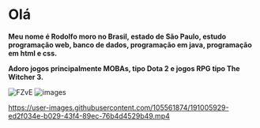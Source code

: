 #  Olá
**Meu nome é Rodolfo moro no Brasil, estado de São Paulo, estudo programação web, banco de dados, programação em java, programação em html e css.**

**Adoro jogos principalmente MOBAs, tipo Dota 2 e jogos RPG tipo The Witcher 3.**

![FZvE](https://user-images.githubusercontent.com/105561874/191003711-c999ca37-643b-4138-8994-a8d1cc5aa356.gif)                        ![images](https://user-images.githubusercontent.com/105561874/191005005-8b2abdd9-dc95-4fc8-84c1-20249c8333b9.jpg)




https://user-images.githubusercontent.com/105561874/191005929-ed2f034e-b029-43f4-89ec-76b4d4529b49.mp4



